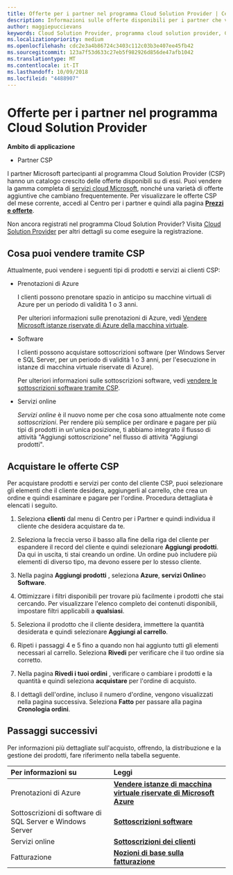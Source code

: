 ```yaml
---
title: Offerte per i partner nel programma Cloud Solution Provider | Centro per i partner
description: Informazioni sulle offerte disponibili per i partner che vendono tramite il programma Cloud Solution Provider.
author: maggiepuccievans
keywords: Cloud Solution Provider, programma cloud solution provider, CSP, aggiungere un prodotto, vendere ai clienti, offerte per i partner, le offerte CSP, servizi basati su Cloud, Azure, Office 365, Dynamics, partner CSP, vendere in CSP, Azure RI, istanze di macchina virtuale, Azure riservate di Azure prenotazioni, servizi online, software di sottoscrizione, AHUB, SQL Server in Azure, Windows Server in Azure, sottoscrizioni dei clienti
ms.localizationpriority: medium
ms.openlocfilehash: cdc2e3a4b86724c3403c112c03b3e407ee45fb42
ms.sourcegitcommit: 123a7f53d633c27eb5f982926d856de47afb1042
ms.translationtype: MT
ms.contentlocale: it-IT
ms.lasthandoff: 10/09/2018
ms.locfileid: "4488907"
---
```

# <a name="partner-offers-in-the-cloud-solution-provider-program"></a>Offerte per i partner nel programma Cloud Solution Provider 

**Ambito di applicazione**

-  Partner CSP

I partner Microsoft partecipanti al programma Cloud Solution Provider (CSP) hanno un catalogo crescito delle offerte disponibili su di essi. Puoi vendere la gamma completa di [servizi cloud Microsoft](https://partner.microsoft.com/cloud-solution-provider/products-and-services), nonché una varietà di offerte aggiuntive che cambiano frequentemente. Per visualizzare le offerte CSP del mese corrente, accedi al Centro per i partner e quindi alla pagina [**Prezzi e offerte**](https://partnercenter.microsoft.com/pcv/sales).  

Non ancora registrati nel programma Cloud Solution Provider? Visita [Cloud Solution Provider](https://partner.microsoft.com/cloud-solution-provider) per altri dettagli su come eseguire la registrazione. 

## <a name="what-you-can-sell-through-csp"></a>Cosa puoi vendere tramite CSP

Attualmente, puoi vendere i seguenti tipi di prodotti e servizi ai clienti CSP:

- Prenotazioni di Azure<br> 

    I clienti possono prenotare spazio in anticipo su macchine virtuali di Azure per un periodo di validità 1 o 3 anni.<br>
    
    Per ulteriori informazioni sulle prenotazioni di Azure, vedi [Vendere Microsoft istanze riservate di Azure della macchina virtuale](azure-reservations.md).

- Software<br>

    I clienti possono acquistare sottoscrizioni software (per Windows Server e SQL Server, per un periodo di validità 1 o 3 anni, per l'esecuzione in istanze di macchina virtuale riservate di Azure).<br>
 
  Per ulteriori informazioni sulle sottoscrizioni software, vedi [vendere le sottoscrizioni software tramite CSP](csp-software-subscriptions.md).  

- Servizi online<br>

     *Servizi online* è il nuovo nome per che cosa sono attualmente note come *sottoscrizioni*. Per rendere più semplice per ordinare e pagare per più tipi di prodotti in un'unica posizione, ti abbiamo integrato il flusso di attività "Aggiungi sottoscrizione" nel flusso di attività "Aggiungi prodotti". 

## <a name="buy-csp-offers"></a>Acquistare le offerte CSP

Per acquistare prodotti e servizi per conto del cliente CSP, puoi selezionare gli elementi che il cliente desidera, aggiungerli al carrello, che crea un ordine e quindi esaminare e pagare per l'ordine. Procedura dettagliata è elencati i seguito.

1. Seleziona **clienti** dal menu di Centro per i Partner e quindi individua il cliente che desidera acquistare da te. 

2. Seleziona la freccia verso il basso alla fine della riga del cliente per espandere il record del cliente e quindi selezionare **Aggiungi prodotti**. Da qui in uscita, ti stai creando un ordine. Un ordine può includere più elementi di diverso tipo, ma devono essere per lo stesso cliente.

3. Nella pagina **Aggiungi prodotti** , seleziona **Azure**, **servizi Online**o **Software**.

4. Ottimizzare i filtri disponibili per trovare più facilmente i prodotti che stai cercando. Per visualizzare l'elenco completo dei contenuti disponibili, impostare filtri applicabili a **qualsiasi**. 

5. Seleziona il prodotto che il cliente desidera, immettere la quantità desiderata e quindi selezionare **Aggiungi al carrello**.

6. Ripeti i passaggi 4 e 5 fino a quando non hai aggiunto tutti gli elementi necessari al carrello. Seleziona **Rivedi** per verificare che il tuo ordine sia corretto.  

7. Nella pagina **Rivedi i tuoi ordini** , verificare o cambiare i prodotti e la quantità e quindi seleziona **acquistare** per l'ordine di acquisto. 

8. I dettagli dell'ordine, incluso il numero d'ordine, vengono visualizzati nella pagina successiva. Seleziona **Fatto** per passare alla pagina **Cronologia ordini**. 


## <a name="next-steps"></a>Passaggi successivi

Per informazioni più dettagliate sull'acquisto, offrendo, la distribuzione e la gestione dei prodotti, fare riferimento nella tabella seguente.

|**Per informazioni su**   |**Leggi**   |
|:---------------------------|:--------------------|
|Prenotazioni di Azure |[**Vendere istanze di macchina virtuale riservate di Microsoft Azure**]( https://docs.microsoft.com/en-us/partner-center/azure-reservations) |
|Sottoscrizioni di software di SQL Server e Windows Server |[**Sottoscrizioni software**]( https://docs.microsoft.com/en-us/partner-center/csp-software-subscriptions) |
|Servizi online |[**Sottoscrizioni dei clienti**](https://docs.microsoft.com/en-us/partner-center/customer-subscriptions) |
|Fatturazione |[**Nozioni di base sulla fatturazione**]( https://docs.microsoft.com/en-us/partner-center/billing-basics) |

